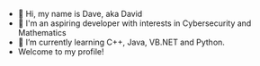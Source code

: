 - 👋 Hi, my name is Dave, aka David
- 👀 I'm an aspiring developer with interests in Cybersecurity and Mathematics
- 🌱 I’m currently learning C++, Java, VB.NET and Python. 
- Welcome to my profile!
<!---
dave0196/dave0196 is a ✨ special ✨ repository because its `README.md` (this file) appears on your GitHub profile.
You can click the Preview link to take a look at your changes.
--->
